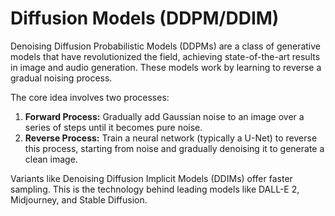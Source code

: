 # Diffusion Models (DDPM/DDIM)

Denoising Diffusion Probabilistic Models (DDPMs) are a class of generative models that have revolutionized the field, achieving state-of-the-art results in image and audio generation. These models work by learning to reverse a gradual noising process.

The core idea involves two processes:
1.  **Forward Process:** Gradually add Gaussian noise to an image over a series of steps until it becomes pure noise.
2.  **Reverse Process:** Train a neural network (typically a U-Net) to reverse this process, starting from noise and gradually denoising it to generate a clean image.

Variants like Denoising Diffusion Implicit Models (DDIMs) offer faster sampling. This is the technology behind leading models like DALL-E 2, Midjourney, and Stable Diffusion. 